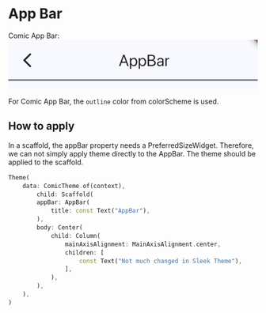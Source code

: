 # App Bar

Comic App Bar:
![Comic App Bar](../images/comic.app_bar.jpg)

For Comic App Bar, the `outline` color from colorScheme is used.

## How to apply

In a scaffold, the appBar property needs a PreferredSizeWidget. Therefore, we can not simply apply theme directly to the AppBar. The theme should be applied to the scaffold.

```dart
Theme(
    data: ComicTheme.of(context),
        child: Scaffold(
        appBar: AppBar(
            title: const Text("AppBar"),
        ),
        body: Center(
            child: Column(
                mainAxisAlignment: MainAxisAlignment.center,
                children: [
                    const Text("Not much changed in Sleek Theme"),
                ],  
            ),
        ),
    ),
)
```
